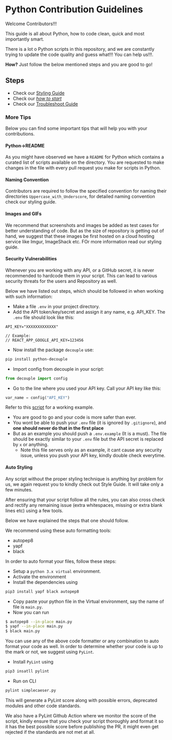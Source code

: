 #  Python Contribution Guidelines

Welcome Contributors!!!

This guide is all about Python, how to code clean, quick and most importantly smart.

There is a lot o Python scripts in this repository, and we are constantly trying to update the code quality and guess 
what!!! You can help us!!!.

__How?__ Just follow the below mentioned steps and you are good to go!

## Steps

- Check our [Styling Guide](../STYLE_GUIDELINES.md)
- Check our [_how to start_](../CONTRIBUTING.md)
- Check our [Troubleshoot Guide](../.github/linters/Troubleshoot.md)

### More Tips

Below you can find some important tips that will help you with your contributions.

#### Python->README

As you might have observed we have a `README` for Python which contains a curated list of scripts available on the
directory. You are requested to make changes in the file with every pull request you make for scripts in Python.

#### Naming Convention

Contributors are required to follow the specified convention for naming their directories `Uppercase_with_Underscore`,
for detailed naming convention check our styling guide.

#### Images and GIFs

We recommend that screenshots and images be added as test cases for better understanding of code. But as the size of
repository is getting out of hand, we suggest that these images be first hosted on a cloud hosting service like Imgur,
ImageShack etc. FOr more information read our styling guide.

#### Security Vulnerabilities

Whenever you are working with any API, or a GitHub secret, it is never recommended to hardcode them in your script.
This can lead to various security threats for the users and Repository as well.

Below we have listed out steps, which should be followed in when working with such information:

- Make a file `.env` in your project directory.
- Add the API token/key/secret and assign it any name, e.g. API_KEY. The `.env` file should look like this:

```text
API_KEY="XXXXXXXXXXXXX"

// Example:
// REACT_APP_GOOGLE_API_KEY=123456
```

- Now install the package `decouple` use:

```bash
pip install python-decouple
```

- Import config from decouple in your script:

```python
from decouple import config
```

- Go to the line where you used your API key. Call your API key like this:

```python
var_name = config("API_KEY")
```

Refer to this [script](Github_Traffic) for a working example.

- You are good to go and your code is more safer than ever.
- You wont be able to push your `.env` file (it is ignored by `.gitignore`), and **one should never do that in the first
place**
- But as an example you should push a `.env.example` (It is a must). The file should be exactly similar to your `.env`
file but the API secret is replaced by `x` or anything.
  - Note this file serves only as an example, it cant cause any security issue, unless you push your API key, kindly 
  double check everytime.
  
#### Auto Styling

Any script without the proper styling technique is anything byr problem for us, we again request you to kindly check out
Style Guide. It will take only a few minutes.

After ensuring that your script follow all the rules, you can also cross check and rectify any remaining issue (extra
whitespaces, missing or extra blank lines etc) using a few tools.

Below we have explained the steps that one should follow.

We recommend using these auto formatting tools:

- autopep8
- yapf
- black

In order to auto format your files, follow these steps:

- Setup a `python 3.x virtual` environment.
- Activate the environment
- Install the dependencies using 
```py 
pip3 install yapf black autopep8
```
- Copy paste your python file in the Virtual environment, say the name of file is `main.py`.
- Now you can run

```bash
$ autopep8 --in-place main.py
$ yapf --in-place main.py
$ black main.py
```

You can use any of the above code formatter or any combination to auto format your code as well.
In order to determine whether your code is up to the mark or not, we suggest using `PyLint`.

- Install `PyLint` using
```bash
pip3 insatll pylint
```

- Run on CLI
```bash
pylint simplecaeser.py
```

This will generate a PyLint score along with possible errors, deprecated modules and other code standards.

We also have a PyLint Github Action where we monitor the score of the script, kindly ensure that you check your script
thoroughly and format it so it has the best possible score before publishing the PR, it might even get rejected if the
standards are not met at all.
